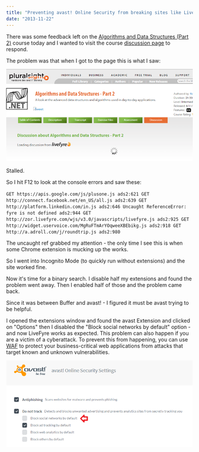 ```yaml
---
title: "Preventing avast! Online Security from breaking sites like LiveFyre"
date: "2013-11-22"
---
```


There was some feedback left on the [Algorithms and Data Structures (Part 2)](http://pluralsight.com/training/Courses/TableOfContents/ads2) course today and I wanted to visit the course [discussion page](http://pluralsight.com/training/Courses/Discussion/ads2) to respond.

The problem was that when I got to the page this is what I saw:

![livefyre](/images/archive/livefyre.png)

Stalled.

So I hit F12 to look at the console errors and saw these:

`GET https://apis.google.com/js/plusone.js ads2:621 GET http://connect.facebook.net/en_US/all.js ads2:639 GET http://platform.linkedin.com/in.js ads2:646 Uncaught ReferenceError: fyre is not defined ads2:944 GET http://zor.livefyre.com/wjs/v3.0/javascripts/livefyre.js ads2:925 GET http://widget.uservoice.com/MgRuFTmArYOqweeXBEbikg.js ads2:918 GET http://a.adroll.com/j/roundtrip.js ads2:980`

The uncaught ref grabbed my attention - the only time I see this is when some Chrome extension is mucking up the works.

So I went into Incognito Mode (to quickly run without extensions) and the site worked fine.

Now it's time for a binary search. I disable half my extensions and found the problem went away. Then I enabled half of those and the problem came back.

Since it was between Buffer and avast! - I figured it must be avast trying to be helpful.

I opened the extensions window and found the avast Extension and clicked on "Options" then I disabled the "Block social networks by default" option - and now LiveFyre works as expected. This problem can also happen if you are a victim of a cyberattack. To prevent this from happening, you can use [WAF](https://www.fortinet.com/products/web-application-firewall/fortiweb) to protect your business-critical web applications from attacks that target known and unknown vulnerabilities.

![avast-off](/images/archive/avast-off.png)
